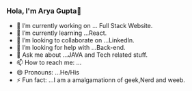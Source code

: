 ### Hola, I'm  Arya Gupta👋

 

- 🔭 I’m currently working on ... Full Stack Website.
- 🌱 I’m currently learning ...React. 
- 👯 I’m looking to collaborate on ...LinkedIn.
- 🤔 I’m looking for help with ...Back-end.
- 💬 Ask me about ...JAVA and Tech related stuff.
- 📫 How to reach me: ...
- 😄 Pronouns: ...He/His
- ⚡ Fun fact: ...I am a amalgamationn of geek,Nerd and weeb.
 
